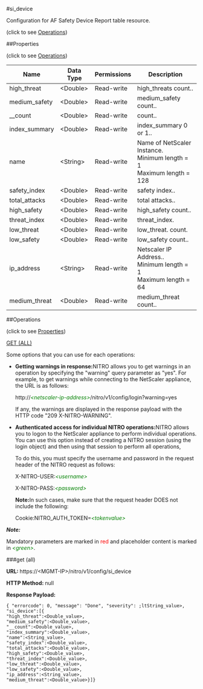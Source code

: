 #si_device



Configuration for AF Safety Device Report table resource.

<span>(click to see [Operations](#operations))</span>



##Properties 

<span>(click to see [Operations](#operations))</span>





<table><thead><tr><th>Name</th><th>Data Type</th><th>Permissions</th><th>Description</th></tr></thead><tbody><tr><td>high_threat</td><td>&lt;Double></td><td>Read-write</td><td>high_threats count..</td></tr><tr><td>medium_safety</td><td>&lt;Double></td><td>Read-write</td><td>medium_safety count..</td></tr><tr><td>__count</td><td>&lt;Double></td><td>Read-write</td><td>count..</td></tr><tr><td>index_summary</td><td>&lt;Double></td><td>Read-write</td><td>index_summary 0 or 1..</td></tr><tr><td>name</td><td>&lt;String></td><td>Read-write</td><td>Name of NetScaler Instance.<br>Minimum length = 1<br>Maximum length = 128</td></tr><tr><td>safety_index</td><td>&lt;Double></td><td>Read-write</td><td>safety index..</td></tr><tr><td>total_attacks</td><td>&lt;Double></td><td>Read-write</td><td>total attacks..</td></tr><tr><td>high_safety</td><td>&lt;Double></td><td>Read-write</td><td>high_safety count..</td></tr><tr><td>threat_index</td><td>&lt;Double></td><td>Read-write</td><td>threat_index.</td></tr><tr><td>low_threat</td><td>&lt;Double></td><td>Read-write</td><td>low_threat. count.</td></tr><tr><td>low_safety</td><td>&lt;Double></td><td>Read-write</td><td>low_safety count..</td></tr><tr><td>ip_address</td><td>&lt;String></td><td>Read-write</td><td>Netscaler IP Address..<br>Minimum length = 1<br>Maximum length = 64</td></tr><tr><td>medium_threat</td><td>&lt;Double></td><td>Read-write</td><td>medium_threat count..</td></tr></tbody></table>

##Operations 

<span>(click to see [Properties](#properties))</span>





[GET (ALL)](#get-all)





Some options that you can use for each operations:

<ul><li><p><b>Getting warnings in response:</b>NITRO allows you to get warnings in an operation by specifying the "warning" query parameter as "yes". For example, to get warnings while connecting to the NetScaler appliance, the URL is as follows:</p><p>http://<span style="color:green;font-style:italic;">&lt;netscaler-ip-address&gt;</span>/nitro/v1/config/login?warning=yes</p><p>If any, the warnings are displayed in the response payload with the HTTP code "209 X-NITRO-WARNING".</p></li><li><p><b>Authenticated access for individual NITRO operations:</b>NITRO allows you to logon to the NetScaler appliance to perform individual operations. You can use this option instead of creating a NITRO session (using the login object) and then using that session to perform all operations,</p><p>To do this, you must specify the username and password in the request header of the NITRO request as follows:</p><p>X-NITRO-USER:<span style="color:green;font-style:italic;">&lt;username&gt;</span></p><p>X-NITRO-PASS:<span style="color:green;font-style:italic;">&lt;password&gt;</span></p><p><b>Note:</b>In such cases, make sure that the request header DOES not include the following:</p><p>Cookie:NITRO_AUTH_TOKEN=<span style="color:green;font-style:italic;">&lt;tokenvalue&gt;</span></p></li></ul>







***Note:*** 

Mandatory parameters are marked in <span style="color:#FF0000;">red</span> and placeholder content is marked in <span style="color:green;font-style:italic">&lt;green&gt;</span>.



###get (all)







<b>URL: </b>https://&lt;MGMT-IP&gt;/nitro/v1/config/si_device

<b>HTTP Method: </b>null

<b>Response Payload: </b>
```
{ "errorcode": 0, "message": "Done", "severity": ;ltString_value>, "si_device":[{
"high_threat":<Double_value>,
"medium_safety":<Double_value>,
"__count":<Double_value>,
"index_summary":<Double_value>,
"name":<String_value>,
"safety_index":<Double_value>,
"total_attacks":<Double_value>,
"high_safety":<Double_value>,
"threat_index":<Double_value>,
"low_threat":<Double_value>,
"low_safety":<Double_value>,
"ip_address":<String_value>,
"medium_threat":<Double_value>}]}
```







